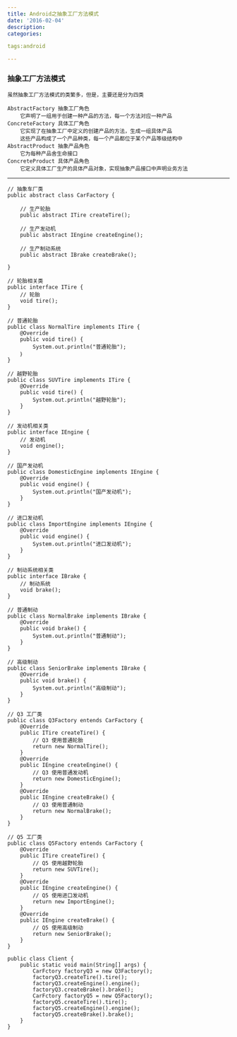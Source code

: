 ```yaml
---
title: Android之抽象工厂方法模式
date: '2016-02-04'
description:
categories:

tags:android

---
```


>

### 抽象工厂方法模式

>

	虽然抽象工厂方法模式的类繁多，但是，主要还是分为四类

	AbstractFactory 抽象工厂角色
		它声明了一组用于创建一种产品的方法，每一个方法对应一种产品
	ConcreteFactory 具体工厂角色
		它实现了在抽象工厂中定义的创建产品的方法，生成一组具体产品
		这些产品构成了一个产品种类，每一个产品都位于某个产品等级结构中
	AbstractProduct 抽象产品角色
		它为每种产品舍生命接口
	ConcreteProduct 具体产品角色
		它定义具体工厂生产的具体产品对象，实现抽象产品接口中声明业务方法

>

---

>

	// 抽象车厂类	
	public abstract class CarFactory {

		// 生产轮胎
		public abstract ITire createTire();

		// 生产发动机
		public abstract IEngine createEngine();

		// 生产制动系统
		public abstract IBrake createBrake();

	}	

>

	// 轮胎相关类
	public interface ITire {
		// 轮胎
		void tire();
	}

	// 普通轮胎
	public class NormalTire implements ITire {
		@Override
		public void tire() {
			System.out.println("普通轮胎");
		｝
	}

	// 越野轮胎
	public class SUVTire implements ITire {
		@Override
		public void tire() {
			System.out.println("越野轮胎");
		}
	}

>

	// 发动机相关类
	public interface IEngine {
		// 发动机
		void engine();
	}

	// 国产发动机
	public class DomesticEngine implements IEngine {
		@Override
		public void engine() {
			System.out.println("国产发动机");
		}
	}

	// 进口发动机
	public class ImportEngine implements IEngine {
		@Override
		public void engine() {
			System.out.println("进口发动机");
		}
	}

>

	// 制动系统相关类
	public interface IBrake {
		// 制动系统
		void brake();
	}

	// 普通制动
	public class NormalBrake implements IBrake {
		@Override
		public void brake() {
			System.out.println("普通制动");
		}
	}

	// 高级制动
	public class SeniorBrake implements IBrake {
		@Override
		public void brake() {
			System.out.println("高级制动");
		}
	}

>

	// Q3 工厂类
	public class Q3Factory entends CarFactory {
		@Override
		public ITire createTire() {
			// Q3 使用普通轮胎
			return new NormalTire();		
		}
		@Override
		public IEngine createEngine() {
			// Q3 使用普通发动机
			return new DomesticEngine();
		}
		@Override
		public IEngine createBrake() {
			// Q3 使用普通制动
			return new NormalBrake();
		}
	}

	// Q5 工厂类
	public class Q5Factory entends CarFactory {
		@Override
		public ITire createTire() {
			// Q5 使用越野轮胎
			return new SUVTire();		
		}
		@Override
		public IEngine createEngine() {
			// Q5 使用进口发动机
			return new ImportEngine();
		}
		@Override
		public IEngine createBrake() {
			// Q5 使用高级制动
			return new SeniorBrake();
		}
	}

>

	public class Client {
		public static void main(String[] args) {
			CarFctory factoryQ3 = new Q3Factory();
			factoryQ3.createTire().tire();
			factoryQ3.createEngine().engine();
			factoryQ3.createBrake().brake();
			CarFctory factoryQ5 = new Q5Factory();
			factoryQ5.createTire().tire();
			factoryQ5.createEngine().engine();
			factoryQ5.createBrake().brake();
		}
	}	

>
		
